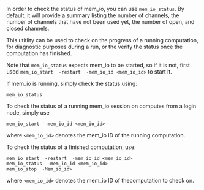 In order to check the status of mem_io, you can use `mem_io_status`.  By default, it will provide a summary listing the number of channels, the number of channels that have not been used yet, the number of open, and closed channels.

This utitlity can be used to check on the progress of a running computation, for diagnostic purposes during a run, or the verify the status once the computation has finished.

Note that `mem_io_status` expects mem_io to be started, so if it is not, first used `mem_io_start  -restart  -mem_io_id <mem_io_id>` to start it.

If mem_io is running, simply check the  status using:
```
mem_io_status
```

To check the status of a running mem_io session on computes from a login node, simply use
```
mem_io_start  -mem_io_id <mem_io_id>
```
where `<mem_io_id>` denotes the mem_io ID of the running computation.

To check the status of a finished computation, use:
```
mem_io_start  -restart  -mem_io_id <mem_io_id>
mem_io_status  -mem_io_id <mem_io_id>
mem_io_stop  -Mem_io_id>
```
where `<mem_io_id>` denotes the mem_io ID of thecomputation to check on.
